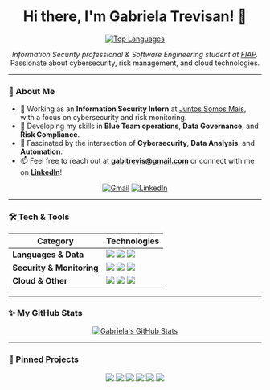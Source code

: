 <div align="center">

# Hi there, I'm Gabriela Trevisan! 👋

<a href="https://github.com/gabitrevisan">
  <img src="https://github-readme-stats.vercel.app/api/top-langs/?username=gabitrevisan&layout=compact&langs_count=7&theme=rose_pine" alt="Top Languages"/>
</a>

<p align="center">
  <em>Information Security professional & Software Engineering student at <a href="https://www.fiap.com.br/" target="_blank">FIAP</a>.</em>
  <br />
  Passionate about cybersecurity, risk management, and cloud technologies.
</p>

</div>

---

### 🌸 About Me

- 🔭 Working as an **Information Security Intern** at [Juntos Somos Mais](https://www.juntossomosmais.com.br/), with a focus on cybersecurity and risk monitoring.
- 🌱 Developing my skills in **Blue Team operations**, **Data Governance**, and **Risk Compliance**.
- 🤔 Fascinated by the intersection of **Cybersecurity**, **Data Analysis**, and **Automation**.
- 📫 Feel free to reach out at **gabitrevis@gmail.com** or connect with me on **[LinkedIn](https://www.linkedin.com/in/gabriela-trevisan-silva/)**!

<p align="center">
  <a href="mailto:gabitrevis@gmail.com"><img src="https://img.shields.io/badge/Gmail-FFC0CB?style=for-the-badge&logo=gmail&logoColor=black" alt="Gmail"/></a>
  <a href="https://www.linkedin.com/in/gabriela-trevisan-silva/"><img src="https://img.shields.io/badge/LinkedIn-FFC0CB?style=for-the-badge&logo=linkedin&logoColor=black" alt="LinkedIn"/></a>
</p>

---

### 🛠️ Tech & Tools

<div align="center">

| Category                 | Technologies                                                                                                                                                                                                                                                             |
| ------------------------ | ------------------------------------------------------------------------------------------------------------------------------------------------------------------------------------------------------------------------------------------------------------------------ |
| **Languages & Data** | <img src="https://img.shields.io/badge/Python-FFC0CB?style=for-the-badge&logo=python" /> <img src="https://img.shields.io/badge/Java-FFC0CB?style=for-the-badge&logo=openjdk" /> <img src="https://img.shields.io/badge/SQL-FFC0CB?style=for-the-badge&logo=mysql" />          |
| **Security & Monitoring**| <img src="https://img.shields.io/badge/SIEM-FFC0CB?style=for-the-badge" /> <img src="https://img.shields.io/badge/Akamai-FFC0CB?style=for-the-badge&logo=akamai" /> <img src="https://img.shields.io/badge/KnowBe4-FFC0CB?style=for-the-badge" />                               |
| **Cloud & Other** | <img src="https://img.shields.io/badge/AWS-FFC0CB?style=for-the-badge&logo=amazon-aws" /> <img src="https://img.shields.io/badge/Git-FFC0CB?style=for-the-badge&logo=git" /> <img src="https://img.shields.io/badge/Office_Suite-FFC0CB?style=for-the-badge&logo=microsoft-office" /> |

</div>

---

### ✨ My GitHub Stats

<p align="center">
  <a href="https://github.com/gabitrevisan">
    <img src="https://github-readme-stats.vercel.app/api?username=gabitrevisan&show_icons=true&theme=rose_pine&include_all_commits=true&count_private=true" alt="Gabriela's GitHub Stats"/>
  </a>
</p>

---

### 📌 Pinned Projects

<p align="center">
  <a href="https://github.com/gabitrevisan/sprint1-cyber">
    <img align="center" src="https://github-readme-stats.vercel.app/api/pin/?username=gabitrevisan&repo=sprint1-cyber&theme=rose_pine" />
  </a>
  <a href="https://github.com/gabitrevisan/jornada-python">
    <img align="center" src="https://github-readme-stats.vercel.app/api/pin/?username=gabitrevisan&repo=jornada-python&theme=rose_pine" />
  </a>
  <a href="https://github.com/gabitrevisan/cp3-datascience-2sem">
    <img align="center" src="https://github-readme-stats.vercel.app/api/pin/?username=gabitrevisan&repo=cp3-datascience-2sem&theme=rose_pine" />
  </a>
  <a href="https://github.com/gabitrevisan/GS-ECCS">
    <img align="center" src="https://github-readme-stats.vercel.app/api/pin/?username=gabitrevisan&repo=GS-ECCS&theme=rose_pine" />
  </a>
  <a href="https://github.com/gabitrevisan/sprint3_csharp">
    <img align="center" src="https://github-readme-stats.vercel.app/api/pin/?username=gabitrevisan&repo=sprint3_csharp&theme=rose_pine" />
  </a>
  <a href="https://github.com/gabitrevisan/cp1_soa">
    <img align="center" src="https://github-readme-stats.vercel.app/api/pin/?username=gabitrevisan&repo=cp1_soa&theme=rose_pine" />
  </a>
</p>

